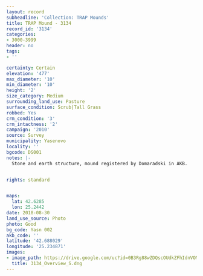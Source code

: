 ```yaml
---
layout: record
subheadline: 'Collection: TRAP Mounds'
title: TRAP Mound - 3134
record_id: '3134'
categories:
- 3000-3999
header: no
tags:
- ''

certainty: Certain
elevation: '477'
max_diameter: '10'
min_diameter: '10'
height: '2'
size_category: Medium
surrounding_land_use: Pasture
surface_condition: Scrub|Tall Grass
robbed: Yes
crm_condition: '3'
crm_intactness: '2'
campaign: '2010'
source: Survey
municipality: Yasenovo
locality: ''
bgcode: DS001
notes: |-
  Stone and earth structure, mound registered by Domaradski in AKB.


rights: standard


maps:
  lat: 42.6285
  lon: 25.2442
date: 2018-08-30
land_use_source: Photo
photo: Good
bg_code: Yasn 002
akb_code: ''
latitude: '42.688029'
longitude: '25.234871'
images:
- image_path: https://drive.google.com/uc?id=0B3Rg88wZDQscOUdkZFhIdnVOM1k
  title: 3134_Overview_S.dng
---
```

